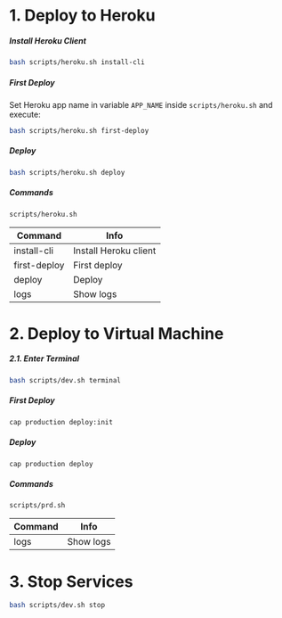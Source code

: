 # 1. Deploy to Heroku

##### Install Heroku Client

```bash
bash scripts/heroku.sh install-cli
```

##### First Deploy

Set Heroku app name in variable ```APP_NAME``` inside ```scripts/heroku.sh``` and execute:

```bash
bash scripts/heroku.sh first-deploy
```

##### Deploy

```bash
bash scripts/heroku.sh deploy
```

##### Commands

```scripts/heroku.sh```

Command      | Info
-------------|----------------------
install-cli  | Install Heroku client
first-deploy | First deploy
deploy       | Deploy
logs         | Show logs

# 2. Deploy to Virtual Machine

##### 2.1. Enter Terminal

```bash
bash scripts/dev.sh terminal
```

##### First Deploy

```bash
cap production deploy:init
```

##### Deploy

```bash
cap production deploy
```

##### Commands

```scripts/prd.sh```

Command | Info
--------|----------
logs    | Show logs

# 3. Stop Services

```bash
bash scripts/dev.sh stop
```